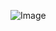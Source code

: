 ![Image](https://github.com/devshatter/cse15l-lab-reports/blob/main/Screen%20Shot%202022-09-26%20at%205.06.36%20PM.png?raw=true)